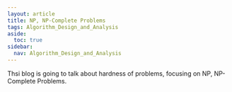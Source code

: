 ```yaml
---
layout: article
title: NP, NP-Complete Problems
tags: Algorithm_Design_and_Analysis
aside:
  toc: true
sidebar:
  nav: Algorithm_Design_and_Analysis
---
```


Thsi blog is going to talk about hardness of problems, focusing on NP, NP-Complete Problems.

<!--more-->